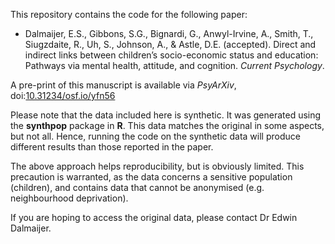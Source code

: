 This repository contains the code for the following paper:

* Dalmaijer, E.S., Gibbons, S.G., Bignardi, G., Anwyl-Irvine, A., Smith, T., Siugzdaite, R., Uh, S., Johnson, A., & Astle, D.E. (accepted). Direct and indirect links between children’s socio-economic status and education: Pathways via mental health, attitude, and cognition. *Current Psychology*.

A pre-print of this manuscript is available via *PsyArXiv*, doi:[10.31234/osf.io/yfn56](https://doi.org/10.31234/osf.io/yfn56)


Please note that the data included here is synthetic. It was generated using the **synthpop** package in **R**. This data matches the original in some aspects, but not all. Hence, running the code on the synthetic data will produce different results than those reported in the paper.

The above approach helps reproducibility, but is obviously limited. This precaution is warranted, as the data concerns a sensitive population (children), and contains data that cannot be anonymised (e.g. neighbourhood deprivation).

If you are hoping to access the original data, please contact Dr Edwin Dalmaijer.


